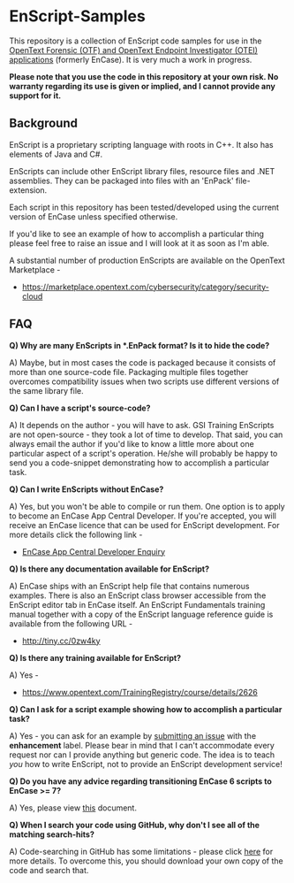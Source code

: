 # EnScript-Samples
This repository is a collection of EnScript code samples for use in the [OpenText Forensic (OTF) and OpenText Endpoint Investigator (OTEI) applications](https://www.opentext.com/solutions/digital-forensic-investigations) (formerly EnCase). It is very much a work in progress.

**Please note that you use the code in this repository at your own risk. No warranty regarding its use is given or implied, and I cannot provide any support for it.**

## Background

EnScript is a proprietary scripting language with roots in C++. It also has elements of Java and C#.

EnScripts can include other EnScript library files, resource files and .NET assemblies. They can be packaged into files with an 'EnPack' file-extension.

Each script in this repository has been tested/developed using the current version of EnCase unless specified otherwise.

If you'd like to see an example of how to accomplish a particular thing please feel free to raise an issue and I will look at it as soon as I'm able.

A substantial number of production EnScripts are available on the OpenText Marketplace -

* https://marketplace.opentext.com/cybersecurity/category/security-cloud

## FAQ
__Q) Why are many EnScripts in *.EnPack format? Is it to hide the code?__

A) Maybe, but in most cases the code is packaged because it consists of more than one source-code file. Packaging multiple files together overcomes compatibility issues when two scripts use different versions of the same library file.

__Q) Can I have a script's source-code?__

A) It depends on the author - you will have to ask. GSI Training EnScripts are not open-source - they took a lot of time to develop. That said, you can always email the author if you'd like to know a little more about one particular aspect of a script's operation. He/she will probably be happy to send you a code-snippet demonstrating how to accomplish a particular task.

__Q) Can I write EnScripts without EnCase?__

A) Yes, but you won't be able to compile or run them. One option is to apply to become an EnCase App Central Developer. If you're accepted, you will receive an EnCase licence that can be used for EnScript development. For more details click the following link -

* [EnCase App Central Developer Enquiry](mailto:encasetraining@opentext.com?subject=Becoming%20an%20EnCase%20App%20Central%20Developer)

__Q) Is there any documentation available for EnScript?__

A) EnCase ships with an EnScript help file that contains numerous examples. There is also an EnScript class browser accessible from the EnScript editor tab in EnCase itself. An EnScript Fundamentals training manual together with a copy of the EnScript language reference guide is available from the following URL -

* http://tiny.cc/0zw4ky

__Q) Is there any training available for EnScript?__

A) Yes - 

* https://www.opentext.com/TrainingRegistry/course/details/2626

__Q) Can I ask for a script example showing how to accomplish a particular task?__

A) Yes - you can ask for an example by [submitting an issue](https://github.com/sdckey/EnScript-Samples/issues) with the **enhancement** label. Please bear in mind that I can't accommodate every request nor can I provide anything but generic code. The idea is to teach *you* how to write EnScript, not to provide an EnScript development service!

__Q) Do you have any advice regarding transitioning EnCase 6 scripts to EnCase >= 7?__

A) Yes, please view [this](https://github.com/sdckey/EnScript-Samples/blob/master/24%20-%20Transitioning%20From%20EnCase%206/EnScript%20Changes%20From%20EnCase%20V6%20to%20EnCase%20V7%20(V3).pdf) document.

__Q) When I search your code using GitHub, why don't I see all of the matching search-hits?__

A) Code-searching in GitHub has some limitations - please click [here](https://docs.github.com/en/search-github/searching-on-github/searching-code#considerations-for-code-search) for more details. To overcome this, you should download your own copy of the code and search that.
